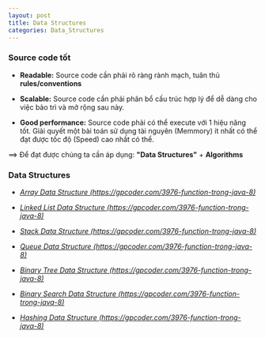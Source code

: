 ```yaml
---
layout: post
title: Data Structures
categories: Data_Structures
---
```


### Source code tốt

- **Readable:** Source code cần phải rõ ràng rành mạch, tuân thủ  **rules/conventions**

- **Scalable:** Source code cần phải phân bổ cấu trúc hợp lý để dễ dàng cho việc bảo trì và mở rộng sau này. 

- **Good performance:** Source code phải có thể execute với 1 hiệu năng tốt. Giải quyết một bài toán sử dụng tài nguyên (Memmory) ít nhất có thể đạt được tốc độ (Speed) cao nhất có thể.

==> Để đạt được chúng ta cần áp dụng: **"Data Structures"** + **Algorithms**

### Data Structures

- *[ Array Data Structure (https://gpcoder.com/3976-function-trong-java-8)](https://gpcoder.com/3976-function-trong-java-8)*

- *[ Linked List Data Structure (https://gpcoder.com/3976-function-trong-java-8)](https://gpcoder.com/3976-function-trong-java-8)*

- *[ Stack Data Structure (https://gpcoder.com/3976-function-trong-java-8)](https://gpcoder.com/3976-function-trong-java-8)*

- *[ Queue Data Structure (https://gpcoder.com/3976-function-trong-java-8)](https://gpcoder.com/3976-function-trong-java-8)*

- *[ Binary Tree Data Structure (https://gpcoder.com/3976-function-trong-java-8)](https://gpcoder.com/3976-function-trong-java-8)*

- *[ Binary Search Data Structure (https://gpcoder.com/3976-function-trong-java-8)](https://gpcoder.com/3976-function-trong-java-8)*

- *[ Hashing Data Structure (https://gpcoder.com/3976-function-trong-java-8)](https://gpcoder.com/3976-function-trong-java-8)*